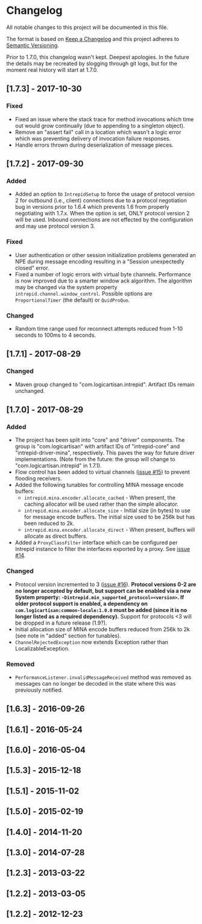 # Changelog
All notable changes to this project will be documented in this file.

The format is based on [Keep a Changelog](http://keepachangelog.com/en/1.0.0/)
and this project adheres to [Semantic Versioning](http://semver.org/spec/v2.0.0.html).

Prior to 1.7.0, this changelog wasn't kept. Deepest apologies. In the future 
the details may be recreated by slogging through git logs, but for the moment 
real history will start at 1.7.0.


## [1.7.3] - 2017-10-30
### Fixed
- Fixed an issue where the stack trace for method invocations which time out would grow
  continually (due to appending to a singleton object).
- Remove an "assert fail" call in a location which wasn't a logic error which was 
  preventing delivery of invocation failure responses.
- Handle errors thrown during deserialization of message pieces.

## [1.7.2] - 2017-09-30
### Added
- Added an option to `IntrepidSetup` to force the usage of protocol version 2 for
  outbound (i.e., client) connections due to a protocol negotiation bug in versions
  prior to 1.6.4 which prevents 1.6 from properly negotiating with 1.7.x. When the option
  is set, ONLY protocol version 2 will be used. Inbound connections are not effected
  by the configuration and may use protocol version 3.

### Fixed
- User authentication or other session initialization problems generated an NPE 
  during message encoding resulting in a "Session unexpectedly closed" error.
- Fixed a number of logic errors with virtual byte channels. Performance is now improved
  due to a smarter window ack algorithm. The algorithm may be changed via the system
  property `intrepid.channel.window_control`. Possible options are `ProportionalTimer`
  (the default) or `QuidProQuo`.

### Changed
- Random time range used for reconnect attempts reduced from 1-10 seconds to 
  100ms to 4 seconds.


## [1.7.1] - 2017-08-29
### Changed
- Maven group changed to "com.logicartisan.intrepid". Artifact IDs remain unchanged.

## [1.7.0] - 2017-08-29
### Added
- The project has been split into "core" and "driver" components. The group is
  "com.logicartisan" with artifact IDs of "intrepid-core" and "intrepid-driver-mina",
  respectively. This paves the way for future driver implementations.
  (Note from the future: the group will change to "com.logicartisan.intrepid" in 1.7.1). 
- Flow control has been added to virtual channels ([issue #15](https://bitbucket.org/robeden/intrepid/issues/15/))
  to prevent flooding receivers.
- Added the following tunables for controlling MINA message encode buffers:
    * `intrepid.mina.encoder.allocate_cached` - When present, the caching allocator will be used rather than the simple allocator.
    * `intrepid.mina.encoder.allocate_size` - Initial size (in bytes) to use for message encode buffers. The initial size used to be 256k but has been reduced to 2k.
    * `intrepid.mina.encoder.allocate_direct` - When present, buffers will allocate as direct buffers.
- Added a `ProxyClassFilter` interface which can be configured per Intrepid instance to
  filter the interfaces exported by a proxy. See [issue #14](https://bitbucket.org/robeden/intrepid/issues/14/).
  
### Changed
- Protocol version incremented to 3 ([issue #16](https://bitbucket.org/robeden/intrepid/issues/16)).
  **Protocol versions 0-2 are no longer accepted by default, but support can be 
  enabled via a new System property: `-Dintrepid.min_supported_protocol=<version>`. If
  older protocol support is enabled, a dependency on `com.logicartisan:common-locale:1.0.0`
  must be added (since it is no longer listed as a required dependency).**
  Support for protocols <3 will be dropped in a future release (1.9?).
- Initial allocation size of MINA encode buffers reduced from 256k to 2k (see note in
  "added" section for tunables).
- `ChannelRejectedException` now extends Exception rather than LocalizableException.
  
### Removed
- `PerformanceListener.invalidMessageReceived` method was removed as messages can no
  longer be decoded in the state where this was previously notified. 
  

## [1.6.3] - 2016-09-26

## [1.6.1] - 2016-05-24

## [1.6.0] - 2016-05-04

## [1.5.3] - 2015-12-18

## [1.5.1] - 2015-11-02

## [1.5.0] - 2015-02-19

## [1.4.0] - 2014-11-20

## [1.3.0] - 2014-07-28

## [1.2.3] - 2013-03-22

## [1.2.2] - 2013-03-05

## [1.2.2] - 2012-12-23